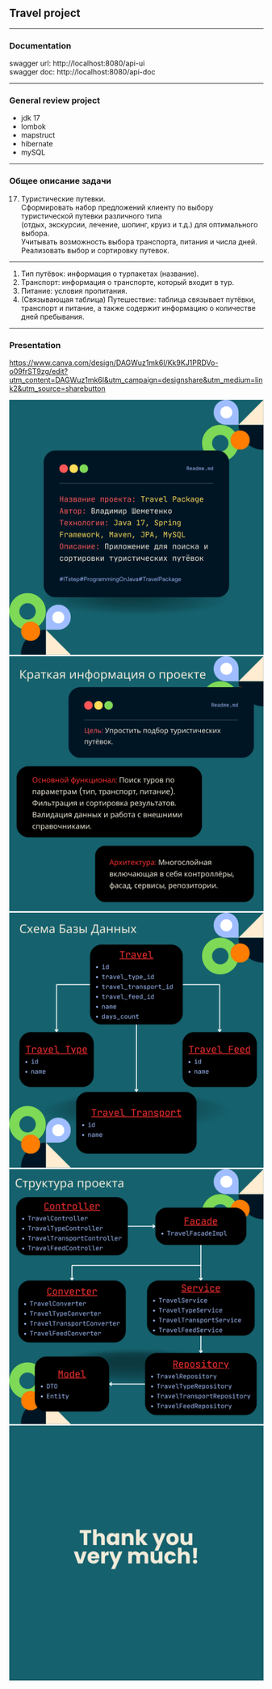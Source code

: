 ## Travel project

---

### Documentation
swagger url: http://localhost:8080/api-ui  
swagger doc: http://localhost:8080/api-doc

---

### General review project

- jdk 17
- lombok
- mapstruct
- hibernate
- mySQL

---

### Общее описание задачи

17. Туристические путевки.  
Сформировать набор предложений клиенту по выбору туристической путевки различного типа  
(отдых, экскурсии, лечение, шопинг, круиз и т.д.) для оптимального выбора.  
Учитывать возможность выбора транспорта, питания и числа дней. Реализовать выбор и сортировку путевок.  

---

1. Тип путёвок: информация о турпакетах (название).
2. Транспорт: информация о транспорте, который входит в тур.
3. Питание: условия пропитания.
4. (Связывающая таблица) Путешествие: таблица связывает путёвки, транспорт и питание, а также содержит информацию о количестве дней пребывания.

---
### Presentation
https://www.canva.com/design/DAGWuz1mk6I/Kk9KJ1PRDVo-o09frST9zg/edit?utm_content=DAGWuz1mk6I&utm_campaign=designshare&utm_medium=link2&utm_source=sharebutton

![1.png](https://github.com/Shemetosu/travel-package/raw/main/image/1.png)  
![2.png](https://github.com/Shemetosu/travel-package/raw/main/image/2.png)  
![3.png](https://github.com/Shemetosu/travel-package/raw/main/image/3.png)  
![4.png](https://github.com/Shemetosu/travel-package/raw/main/image/4.png)  
![5.png](https://github.com/Shemetosu/travel-package/raw/main/image/5.png)  